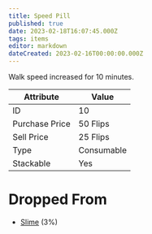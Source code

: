 ```yaml
---
title: Speed Pill
published: true
date: 2023-02-18T16:07:45.000Z
tags: items
editor: markdown
dateCreated: 2023-02-16T00:00:00.000Z
---
```


Walk speed increased for 10 minutes.

|Attribute|Value|
|-|-|
|ID|10|
|Purchase Price|50 Flips|
|Sell Price|25 Flips|
|Type|Consumable|
|Stackable|Yes|


# Dropped From
 * [Slime](/monsters/slime.md) (3%)

